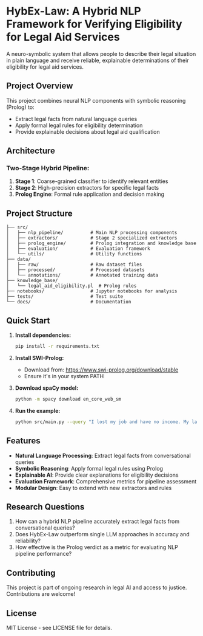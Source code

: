 # HybEx-Law: A Hybrid NLP Framework for Verifying Eligibility for Legal Aid Services

A neuro-symbolic system that allows people to describe their legal situation in plain language and receive reliable, explainable determinations of their eligibility for legal aid services.

## Project Overview

This project combines neural NLP components with symbolic reasoning (Prolog) to:
- Extract legal facts from natural language queries
- Apply formal legal rules for eligibility determination
- Provide explainable decisions about legal aid qualification

## Architecture

### Two-Stage Hybrid Pipeline:
1. **Stage 1**: Coarse-grained classifier to identify relevant entities
2. **Stage 2**: High-precision extractors for specific legal facts
3. **Prolog Engine**: Formal rule application and decision making

## Project Structure

```
├── src/
│   ├── nlp_pipeline/          # Main NLP processing components
│   ├── extractors/            # Stage 2 specialized extractors
│   ├── prolog_engine/         # Prolog integration and knowledge base
│   ├── evaluation/            # Evaluation framework
│   └── utils/                 # Utility functions
├── data/
│   ├── raw/                   # Raw dataset files
│   ├── processed/             # Processed datasets
│   └── annotations/           # Annotated training data
├── knowledge_base/
│   └── legal_aid_eligibility.pl  # Prolog rules
├── notebooks/                 # Jupyter notebooks for analysis
├── tests/                     # Test suite
└── docs/                      # Documentation
```

## Quick Start

1. **Install dependencies:**
   ```bash
   pip install -r requirements.txt
   ```

2. **Install SWI-Prolog:**
   - Download from: https://www.swi-prolog.org/download/stable
   - Ensure it's in your system PATH

3. **Download spaCy model:**
   ```bash
   python -m spacy download en_core_web_sm
   ```

4. **Run the example:**
   ```bash
   python src/main.py --query "I lost my job and have no income. My landlord is evicting me. I am from general category."
   ```

## Features

- **Natural Language Processing**: Extract legal facts from conversational queries
- **Symbolic Reasoning**: Apply formal legal rules using Prolog
- **Explainable AI**: Provide clear explanations for eligibility decisions
- **Evaluation Framework**: Comprehensive metrics for pipeline assessment
- **Modular Design**: Easy to extend with new extractors and rules

## Research Questions

1. How can a hybrid NLP pipeline accurately extract legal facts from conversational queries?
2. Does HybEx-Law outperform single LLM approaches in accuracy and reliability?
3. How effective is the Prolog verdict as a metric for evaluating NLP pipeline performance?

## Contributing

This project is part of ongoing research in legal AI and access to justice. Contributions are welcome!

## License

MIT License - see LICENSE file for details.
